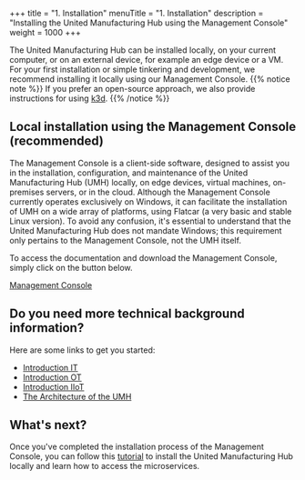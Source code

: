 +++
title = "1. Installation"
menuTitle = "1. Installation"
description = "Installing the United Manufacturing Hub using the Management Console"
weight = 1000
+++


  The United Manufacturing Hub can be installed locally, on your current 
  computer, or on an external device, for example an edge device or a VM.
  For your first installation or simple tinkering and development, we recommend installing it locally using
  our Management Console.
  {{% notice note %}}
  If you prefer an open-source approach, we also provide instructions for
  using [k3d](/docs/production-guide/installation/local-k3d-installation/).
  {{% /notice %}}


## Local installation using the Management Console (recommended)


  The Management Console is a client-side software, designed to assist you in 
  the installation, configuration, and maintenance of the United Manufacturing
  Hub (UMH) locally, on edge devices, virtual machines, on-premises servers, or
  in the cloud. Although the Management Console currently operates exclusively
  on Windows, it can facilitate the installation of UMH on a wide array of
  platforms, using Flatcar (a very basic and stable Linux version).
  To avoid any confusion, it's essential to understand that the 
  United Manufacturing Hub does not mandate Windows; this requirement
  only pertains to the Management Console, not the UMH itself.

  To access the documentation and download the Management Console,
  simply click on the button below.

<a class="btn btn-primary" href="https://mgmt.docs.umh.app/docs/getstarted/download/" target="_blank" role="button" aria-label="Management Console">Management Console</a>


## Do you need more technical background information?

  Here are some links to get you started:
 

  - [Introduction IT](https://learn.umh.app/course/introduction-into-it-ot-information-technology/)
  - [Introduction OT](https://learn.umh.app/course/introduction-into-it-ot-operational-technology-ot/)
  - [Introduction IIoT](https://learn.umh.app/course/introduction-into-it-ot-industrial-internet-of-things-iiot/)
  - [The Architecture of the UMH](https://umh.docs.umh.app/docs/architecture/)    

## What's next?

  Once you've completed the installation process of the Management Console,
  you can follow this [tutorial](/docs/getstarted/managingthesystem) to install
  the United Manufacturing Hub locally and learn how to access the microservices.